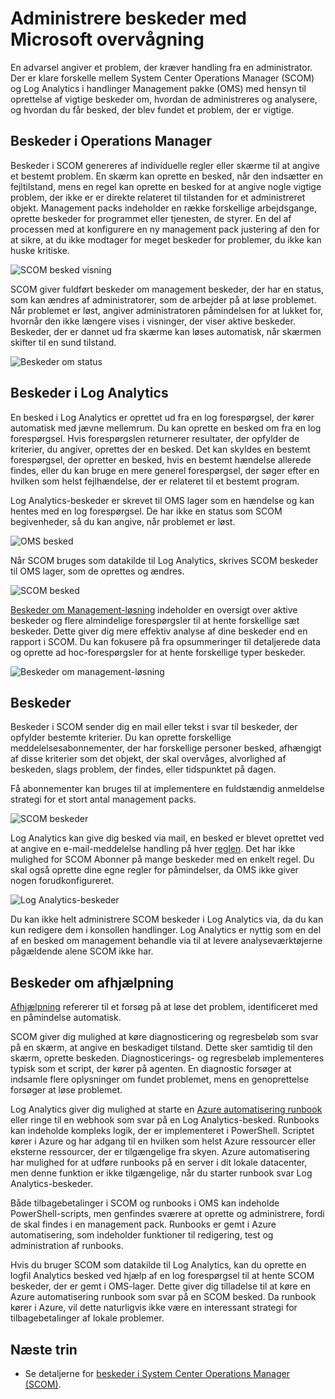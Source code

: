 <properties 
   pageTitle="Giv besked management i Microsoft overvågning produkter | Microsoft Azure"
   description="En advarsel angiver et problem, der kræver handling fra en administrator.  I denne artikel beskrives forskellene i hvordan beskeder oprettes og administreres i System Center Operations Manager (SCOM) og Log analyser og viser de bedste fremgangsmåder i udnytte de to produkter til en strategi for beskeder om administration af hybrid." 
   services="operations-management-suite"
   documentationCenter=""
   authors="bwren"
   manager="jwhit"
   editor="tysonn" />
<tags 
   ms.service="operations-management-suite"
   ms.devlang="na"
   ms.topic="article"
   ms.tgt_pltfrm="na"
   ms.workload="infrastructure-services"
   ms.date="09/06/2016"
   ms.author="bwren" />

# <a name="managing-alerts-with-microsoft-monitoring"></a>Administrere beskeder med Microsoft overvågning 

En advarsel angiver et problem, der kræver handling fra en administrator.  Der er klare forskelle mellem System Center Operations Manager (SCOM) og Log Analytics i handlinger Management pakke (OMS) med hensyn til oprettelse af vigtige beskeder om, hvordan de administreres og analysere, og hvordan du får besked, der blev fundet et problem, der er vigtige.

## <a name="alerts-in-operations-manager"></a>Beskeder i Operations Manager
Beskeder i SCOM genereres af individuelle regler eller skærme til at angive et bestemt problem.  En skærm kan oprette en besked, når den indsætter en fejltilstand, mens en regel kan oprette en besked for at angive nogle vigtige problem, der ikke er er direkte relateret til tilstanden for et administreret objekt.  Management packs indeholder en række forskellige arbejdsgange, oprette beskeder for programmet eller tjenesten, de styrer.  En del af processen med at konfigurere en ny management pack justering af den for at sikre, at du ikke modtager for meget beskeder for problemer, du ikke kan huske kritiske.

![SCOM besked visning](media/operations-management-suite-monitoring-alerts/scom-alert-view.png)

SCOM giver fuldført beskeder om management beskeder, der har en status, som kan ændres af administratorer, som de arbejder på at løse problemet.  Når problemet er løst, angiver administratoren påmindelsen for at lukket for, hvornår den ikke længere vises i visninger, der viser aktive beskeder.  Beskeder, der er dannet ud fra skærme kan løses automatisk, når skærmen skifter til en sund tilstand.

![Beskeder om status](media/operations-management-suite-monitoring-alerts/scom-alert-status.png)

## <a name="alerts-in-log-analytics"></a>Beskeder i Log Analytics
En besked i Log Analytics er oprettet ud fra en log forespørgsel, der kører automatisk med jævne mellemrum.  Du kan oprette en besked om fra en log forespørgsel.  Hvis forespørgslen returnerer resultater, der opfylder de kriterier, du angiver, oprettes der en besked.  Det kan skyldes en bestemt forespørgsel, der opretter en besked, hvis en bestemt hændelse allerede findes, eller du kan bruge en mere generel forespørgsel, der søger efter en hvilken som helst fejlhændelse, der er relateret til et bestemt program.

Log Analytics-beskeder er skrevet til OMS lager som en hændelse og kan hentes med en log forespørgsel.  De har ikke en status som SCOM begivenheder, så du kan angive, når problemet er løst.

![OMS besked](media/operations-management-suite-monitoring-alerts/oms-alert.png)

Når SCOM bruges som datakilde til Log Analytics, skrives SCOM beskeder til OMS lager, som de oprettes og ændres.  

![SCOM besked](media/operations-management-suite-monitoring-alerts/scom-alert.png)

[Beskeder om Management-løsning](http://technet.microsoft.com/library/mt484092.aspx) indeholder en oversigt over aktive beskeder og flere almindelige forespørgsler til at hente forskellige sæt beskeder.  Dette giver dig mere effektiv analyse af dine beskeder end en rapport i SCOM.  Du kan fokusere på fra opsummeringer til detaljerede data og oprette ad hoc-forespørgsler for at hente forskellige typer beskeder.

![Beskeder om management-løsning](media/operations-management-suite-monitoring-alerts/alert-management.png)

## <a name="notifications"></a>Beskeder
Beskeder i SCOM sender dig en mail eller tekst i svar til beskeder, der opfylder bestemte kriterier.  Du kan oprette forskellige meddelelsesabonnementer, der har forskellige personer besked, afhængigt af disse kriterier som det objekt, der skal overvåges, alvorlighed af beskeden, slags problem, der findes, eller tidspunktet på dagen.

Få abonnementer kan bruges til at implementere en fuldstændig anmeldelse strategi for et stort antal management packs.

![SCOM beskeder](media/operations-management-suite-monitoring-alerts/alerts-overview-scom.png)

Log Analytics kan give dig besked via mail, en besked er blevet oprettet ved at angive en e-mail-meddelelse handling på hver [reglen](http://technet.microsoft.com/library/mt614775.aspx).  Det har ikke mulighed for SCOM Abonner på mange beskeder med en enkelt regel.  Du skal også oprette dine egne regler for påmindelser, da OMS ikke giver nogen forudkonfigureret.

![Log Analytics-beskeder](media/operations-management-suite-monitoring-alerts/alerts-overview-oms.png)

Du kan ikke helt administrere SCOM beskeder i Log Analytics via, da du kan kun redigere dem i konsollen handlinger.  Log Analytics er nyttig som en del af en besked om management behandle via til at levere analyseværktøjerne pågældende alene SCOM ikke har.

## <a name="alert-remediation"></a>Beskeder om afhjælpning
[Afhjælpning](http://technet.microsoft.com/library/mt614775.aspx) refererer til et forsøg på at løse det problem, identificeret med en påmindelse automatisk.
  
SCOM giver dig mulighed at køre diagnosticering og regresbeløb som svar på en skærm, at angive en beskadiget tilstand.  Dette sker samtidig til den skærm, oprette beskeden.  Diagnosticerings- og regresbeløb implementeres typisk som et script, der kører på agenten.  En diagnostic forsøger at indsamle flere oplysninger om fundet problemet, mens en genoprettelse forsøger at løse problemet.

Log Analytics giver dig mulighed at starte en [Azure automatisering runbook](https://azure.microsoft.com/documentation/services/automation/) eller ringe til en webhook som svar på en Log Analytics-besked.  Runbooks kan indeholde kompleks logik, der er implementeret i PowerShell.  Scriptet kører i Azure og har adgang til en hvilken som helst Azure ressourcer eller eksterne ressourcer, der er tilgængelige fra skyen.  Azure automatisering har mulighed for at udføre runbooks på en server i dit lokale datacenter, men denne funktion er ikke tilgængelige, når du starter runbook svar Log Analytics-beskeder.

Både tilbagebetalinger i SCOM og runbooks i OMS kan indeholde PowerShell-scripts, men genfindes sværere at oprette og administrere, fordi de skal findes i en management pack.  Runbooks er gemt i Azure automatisering, som indeholder funktioner til redigering, test og administration af runbooks.

Hvis du bruger SCOM som datakilde til Log Analytics, kan du oprette en logfil Analytics besked ved hjælp af en log forespørgsel til at hente SCOM beskeder, der er gemt i OMS-lager.  Dette giver dig tilladelse til at køre en Azure automatisering runbook som svar på en SCOM besked.  Da runbook kører i Azure, vil dette naturligvis ikke være en interessant strategi for tilbagebetalinger af lokale problemer.

## <a name="next-steps"></a>Næste trin

- Se detaljerne for [beskeder i System Center Operations Manager (SCOM)](https://technet.microsoft.com/library/hh212913.aspx).